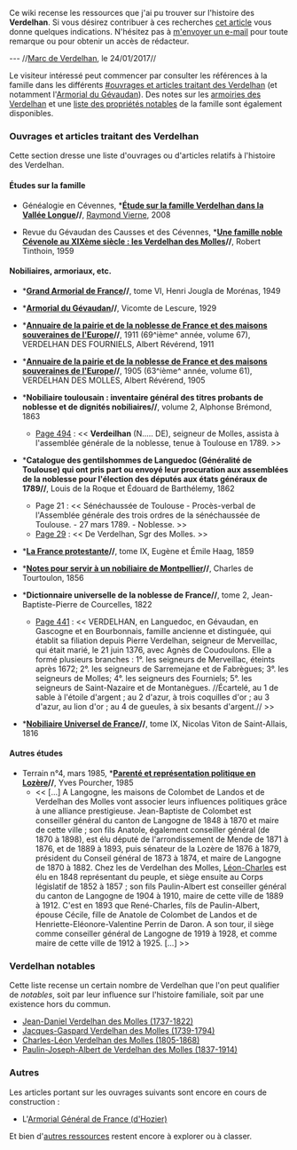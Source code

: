 Ce wiki recense les ressources que j'ai pu trouver sur l'histoire des
**Verdelhan**. Si vous désirez contribuer à ces recherches [cet article](Comment_chercher) vous donne quelques indications.
N'hésitez pas à [m'envoyer un e-mail](http://verdelhan.eu/)
pour toute remarque ou pour obtenir un accès de rédacteur.

--- //[Marc de Verdelhan](http://verdelhan.eu/), le 24/01/2017//

Le visiteur intéressé peut commencer par consulter les références à la famille dans les différents [\#ouvrages et articles traitant des Verdelhan](#ouvrages_et_articles_traitant_des_Verdelhan) (et notamment l'[Armorial du Gévaudan](Armorial_du_Gévaudan_(Lescure))). Des notes sur les
[armoiries des Verdelhan](armoiries_des_Verdelhan) et une
[liste des propriétés notables](liste_des_propriétés_notables) de la famille sont
également disponibles.

### Ouvrages et articles traitant des Verdelhan

Cette section dresse une liste d'ouvrages ou d'articles relatifs à
l'histoire des Verdelhan.

#### Études sur la famille

 * Généalogie en Cévennes, ***[Étude sur la famille Verdelhan dans la Vallée Longue](Étude_sur_la_famille_Verdelhan_dans_la_Vallée_Longue_(Vierne))//**, [Raymond Vierne](Étude_sur_la_famille_Verdelhan_dans_la_Vallée_Longue_(Vierne)#À_propos_de_l'auteur), 2008

 * Revue du Gévaudan des Causses et des Cévennes, ***[Une famille noble Cévenole au XIXème siècle : les Verdelhan des Molles](Une_famille_noble_Cévenole_au_XIXme_siècle_les_Verdelhan_des_Molles_(Tinthoin))//**, Robert Tinthoin, 1959

#### Nobiliaires, armoriaux, etc.

 * ***[Grand Armorial de France](Grand_armorial_de_France_(Jougla_de_Morénas))//**, tome VI, Henri Jougla de Morénas, 1949

 * ***[Armorial du Gévaudan](Armorial_du_Gévaudan_(Lescure))//**, Vicomte de Lescure, 1929

 * ***[Annuaire de la pairie et de la noblesse de France et des maisons souveraines de l'Europe](Annuaire_de_la_Noblesse_de_France_(Révérend))//**, 1911 (69^ième^ année, volume 67), VERDELHAN DES FOURNIELS, Albert Révérend, 1911

 * ***[Annuaire de la pairie et de la noblesse de France et des maisons souveraines de l'Europe](Annuaire_de_la_Noblesse_de_France_(Révérend))//**, 1905 (63^ième^ année, volume 61), VERDELHAN DES MOLLES, Albert Révérend, 1905

 * ***Nobiliaire toulousain : inventaire général des titres probants de noblesse et de dignités nobiliaires//**, volume 2, Alphonse Brémond, 1863
   * [Page 494](http://books.google.fr/books?id=jFkoAAAAYAAJ&ots=yQ9-KFAibe&dq=Alphonse%20Br%C3%A9mond%20%3A%20Nobiliaire%20toulousain&pg=PA494#v=onepage&q=verdeilhan&f=false) : << **Verdeilhan** (N..... DE), seigneur de Molles, assista à l'assemblée générale de la noblesse, tenue à Toulouse en 1789. >>

 * ***Catalogue des gentilshommes de Languedoc (Généralité de Toulouse) qui ont pris part ou envoyé leur procuration aux assemblées de la noblesse pour l'élection des députés aux états généraux de 1789//**, Louis de la Roque et Édouard de Barthélemy, 1862
   * Page 21 : << Sénéchaussée de Toulouse - Procès-verbal de l'Assemblée générale des trois ordres de la sénéchaussée de Toulouse. - 27 mars 1789. - Noblesse. >>
   * [Page 29](http://books.google.fr/books?id=scUEAAAAIAAJ&hl=fr&pg=RA1-PA29#v=onepage&q=verdelhan&f=false) : << De Verdelhan, Sgr des Molles. >>

 * ***[La France protestante](La_France_protestante_(Haag))//**, tome IX, Eugène et Émile Haag, 1859

 * ***[Notes pour servir à un nobiliaire de Montpellier](Notes_pour_servir_à_un_nobiliaire_de_Montpellier_(Tourtoulon))//**, Charles de Tourtoulon, 1856

 * ***Dictionnaire universelle de la noblesse de France//**, tome 2, Jean-Baptiste-Pierre de Courcelles, 1822
   * [Page 441](http://gallica.bnf.fr/ark:/12148/bpt6k36855h.image.r=Verdelhan.f445.langFR) : << VERDELHAN, en Languedoc, en Gévaudan, en Gascogne et en Bourbonnais, famille ancienne et distinguée, qui établit sa filiation depuis Pierre Verdelhan, seigneur de Merveillac, qui était marié, le 21 juin 1376, avec Agnès de Coudoulons. Elle a formé plusieurs branches : 1°. les seigneurs de Merveillac, éteints après 1672; 2°. les seigneurs de Sarremejane et de Fabrègues; 3°. les seigneurs de Molles; 4°. les seigneurs des Fourniels; 5°. les seigneurs de Saint-Nazaire et de Montanègues. //Écartelé, au 1 de sable à l'étoile d'argent ; au 2 d'azur, à trois coquilles d'or ; au 3 d'azur, au lion d'or ; au 4 de gueules, à six besants d'argent.// >>

 * ***[Nobiliaire Universel de France](Nobiliaire_Universel_de_France_(Saint-Allais))//**, tome IX, Nicolas Viton de Saint-Allais, 1816

#### Autres études

 * Terrain n°4, mars 1985, ***[Parenté et représentation politique en Lozère](http://terrain.revues.org/index2864.html)//**, Yves Pourcher, 1985
   * << [...] A Langogne, les maisons de Colombet de Landos et de Verdelhan des Molles vont associer leurs influences politiques grâce à une alliance prestigieuse. Jean-Baptiste de Colombet est conseiller général du canton de Langogne de 1848 à 1870 et maire de cette ville ; son fils Anatole, également conseiller général (de 1870 à 1898), est élu député de l'arrondissement de Mende de 1871 à 1876, et de 1889 à 1893, puis sénateur de la Lozère de 1876 à 1879, président du Conseil général de 1873 à 1874, et maire de Langogne de 1870 à 1882. Chez les de Verdelhan des Molles, [Léon-Charles](Charles-Léon_Verdelhan_des_Molles_(1805-1868)) est élu en 1848 représentant du peuple, et siège ensuite au Corps législatif de 1852 à 1857 ; son fils Paulin-Albert est conseiller général du canton de Langogne de 1904 à 1910, maire de cette ville de 1889 à 1912. C'est en 1893 que René-Charles, fils de Paulin-Albert, épouse Cécile, fille de Anatole de Colombet de Landos et de Henriette-Eléonore-Valentine Perrin de Daron. A son tour, il siège comme conseiller général de Langogne de 1919 à 1928, et comme maire de cette ville de 1912 à 1925. [...] >>

### Verdelhan notables

Cette liste recense un certain nombre de Verdelhan que l'on peut qualifier de *notables*, soit par leur influence sur l'histoire familiale, soit par une existence hors du commun.

 * [Jean-Daniel Verdelhan des Molles (1737-1822)](Jean-Daniel_Verdelhan_des_Molles_(1737-1822))
 * [Jacques-Gaspard Verdelhan des Molles (1739-1794)](Jacques-Gaspard_Verdelhan_des_Molles_(1739-1794))
 * [Charles-Léon Verdelhan des Molles (1805-1868)](Charles-Léon_Verdelhan_des_Molles_(1805-1868))
 * [Paulin-Joseph-Albert de Verdelhan des Molles (1837-1914)](Paulin-Joseph-Albert_de_Verdelhan_des_Molles_(1837-1914))

### Autres

Les articles portant sur les ouvrages suivants sont encore en cours de construction :

 * L'[Armorial Général de France (d'Hozier)](Armorial_Général_de_France_(d'Hozier))

Et bien d'[autres ressources](autres_ressources) restent encore à explorer ou à classer.
